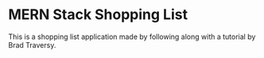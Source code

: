 # MERN Stack Shopping List

This is a shopping list application made by following along with a tutorial by Brad Traversy.